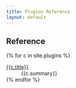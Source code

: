 ```yaml
---
title: Plugins Reference
layout: default
---
```


## Reference

<div>
<dl class="property-index">

{% for c in site.plugins %}<dt><a href="{{c.url}}">{{c.title}}</a></dt><dd>{{c.summary}}</dd>
{% endfor %}

</dl>
</div>

